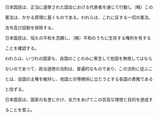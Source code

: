 日本国民は、正当に選挙された国会における代表者を通じて行動し（略）この

憲法は、かかる原理に基くものである。われらは、これに反する一切の憲法、

法令及び詔勅を排除する。

日本国民は、恒久の平和を念願し、（略）平和のうちに生存する権利を有する

ことを確認する。

われらは、いづれの国家も、自国のことのみに専念して他国を無視してはなら

ないのであつて、政治道徳の法則は、普遍的なものであり、この法則に従ふこ

とは、自国の主権を維持し、他国と対等関係に立たうとする各国の責務である

と信ずる。

日本国民は、国家の名誉にかけ、全力をあげてこの崇高な理想と目的を達成す

ることを誓ふ。